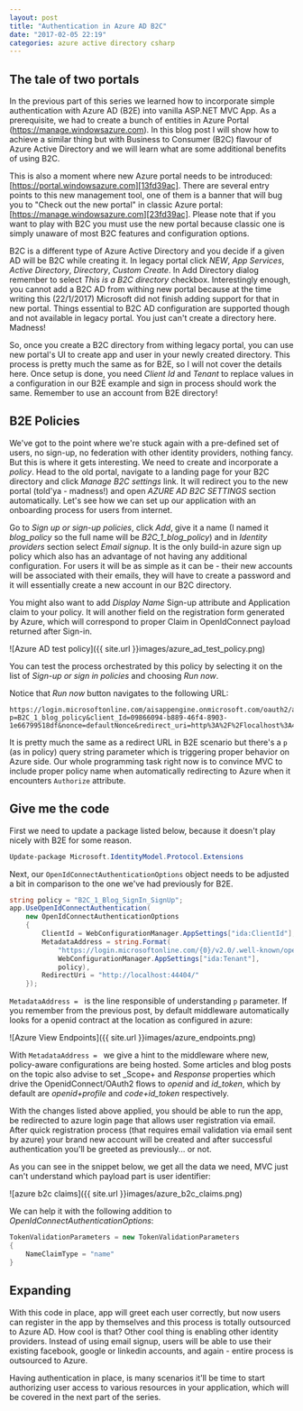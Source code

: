 ```yaml
---
layout: post
title: "Authentication in Azure AD B2C"
date: "2017-02-05 22:19"
categories: azure active directory csharp
---
```


## The tale of two portals

In the previous part of this series we learned how to incorporate simple authentication with Azure AD (B2E) into vanilla ASP.NET MVC App. As a prerequisite, we had to create a bunch of entities in Azure Portal (https://manage.windowsazure.com). In this blog post I will show how to achieve a similar thing but with Business to Consumer (B2C) flavour of Azure Active Directory and we will learn what are some additional benefits of using B2C.

This is also a moment where new Azure portal needs to be introduced: [https://portal.windowsazure.com][13fd39ac]. There are several entry points to this new management tool, one of them is a banner that will bug you to "Check out the new portal" in classic Azure portal: [https://manage.windowsazure.com][23fd39ac]. Please note that if you want to play with B2C you must use the new portal because classic one is simply unaware of most B2C features and configuration options.

[13fd39ac]: https://portal.windowsazure.com "new azure portal"
[23fd39ac]: https://manage.windowsazure.com "classic azure portal"

B2C is a different type of Azure Active Directory and you decide if a given AD will be B2C while creating it. In legacy portal click _NEW_, _App Services_, _Active Directory_, _Directory_, _Custom Create_. In Add Directory dialog remember to select _This is a B2C directory_ checkbox. Interestingly enough, you cannot add a B2C AD from withing new portal because at the time writing this (22/1/2017) Microsoft did not finish adding support for that in new portal. Things essential to B2C AD configuration are supported though and not available in legacy portal. You just can't create a directory here. Madness!

So, once you create a B2C directory from withing legacy portal, you can use new portal's UI to create app and user in your newly created directory. This process is pretty much the same as for B2E, so I will not cover the details here. Once setup is done, you need _Client Id_ and _Tenant_ to replace values in a configuration in our B2E example and sign in process should work the same. Remember to use an account from B2E directory!

## B2E Policies

We've got to the point where we're stuck again with a pre-defined set of users, no sign-up, no federation with other identity providers, nothing fancy. But this is where it gets interesting. We need to create and incorporate a _policy_. Head to the old portal, navigate to a landing page for your B2C directory and click _Manage B2C settings_ link. It will redirect you to the new portal (told'ya - madness!) and open _AZURE AD B2C SETTINGS_ section automatically. Let's see how we can set up our application with an onboarding process for users from internet.

Go to _Sign up or sign-up policies_, click _Add_, give it a name (I named it _blog_policy_ so the full name will be _B2C_1_blog_policy_) and in _Identity providers_ section select _Email signup_. It is the only build-in azure sign up policy which also has an advantage of not having any additional configuration. For users it will be as simple as it can be - their new accounts will be associated with their emails, they will have to create a password and it will essentially create a new account in our B2C directory.

You might also want to add _Display Name_ Sign-up attribute and Application claim to your policy. It will another field on the registration form generated by Azure, which will correspond to proper Claim in OpenIdConnect payload returned after Sign-in.

![Azure AD test policy]({{ site.url }}images/azure_ad_test_policy.png)

You can test the process orchestrated by this policy by selecting it on the list of _Sign-up or sign in policies_ and choosing _Run now_.

Notice that _Run now_ button navigates to the following URL:

```
https://login.microsoftonline.com/aisappengine.onmicrosoft.com/oauth2/authorize?p=B2C_1_blog_policy&client_Id=09866094-b889-46f4-8903-1e66799518df&nonce=defaultNonce&redirect_uri=http%3A%2F%2Flocalhost%3A44404%2F&scope=openid&response_type=id_token&prompt=login
```

It is pretty much the same as a redirect URL in B2E scenario but there's a `p` (as in policy) query string parameter which is triggering proper behavior on Azure side. Our whole programming task right now is to convince MVC to include proper policy name when automatically redirecting to Azure when it encounters `Authorize` attribute.

## Give me the code

First we need to update a package listed below, because it doesn't play nicely with B2E for some reason.

```powershell
Update-package Microsoft.IdentityModel.Protocol.Extensions
```

Next, our `OpenIdConnectAuthenticationOptions` object needs to be adjusted a bit in comparison to the one we've had previously for B2E.

```csharp
string policy = "B2C_1_Blog_SignIn_SignUp";
app.UseOpenIdConnectAuthentication(
    new OpenIdConnectAuthenticationOptions
    {
        ClientId = WebConfigurationManager.AppSettings["ida:ClientId"],
        MetadataAddress = string.Format(
            "https://login.microsoftonline.com/{0}/v2.0/.well-known/openid-configuration?p={1}",
            WebConfigurationManager.AppSettings["ida:Tenant"],
            policy),
        RedirectUri = "http://localhost:44404/"
    });
```

`MetadataAddress = ` is the line responsible of understanding `p` parameter. If you remember from the previous post, by default middleware automatically looks for a openid contract at the location as configured in azure:

![Azure View Endpoints]({{ site.url }}images/azure_endpoints.png)

With `MetadataAddress = ` we give a hint to the middleware where new, policy-aware configurations are being hosted.
Some articles and blog posts on the topic also advise to set _Scope+ and _Response_ properties which drive the OpenidConnect/OAuth2 flows to _openid_ and _id_token_, which by default are _openid+profile_ and _code+id_token_ respectively.

With the changes listed above applied, you should be able to run the app, be redirected to azure login page that allows user registration via email. After quick registration process (that requires email validation via email sent by azure) your brand new account will be created and after successful authentication you'll be greeted as previously... or not.

As you can see in the snippet below, we get all the data we need, MVC just can't understand which payload part is user identifier:

![azure b2c claims]({{ site.url }}images/azure_b2c_claims.png)

 We can help it with the following addition to _OpenIdConnectAuthenticationOptions_:

```csharp
TokenValidationParameters = new TokenValidationParameters
{
    NameClaimType = "name"
}
```

## Expanding

With this code in place, app will greet each user correctly, but now users can register in the app by themselves and this process is totally outsourced to Azure AD. How cool is that? Other cool thing is enabling other identity providers. Instead of using email signup, users will be able to use their existing facebook, google or linkedin accounts, and again - entire process is outsourced to Azure.

Having authentication in place, is many scenarios it'll be time to start authorizing user access to various resources in your application, which will be covered in the next part of the series.
